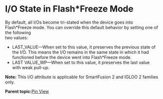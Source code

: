 # I/O State in Flash\*Freeze Mode

By default, all I/Os become tri-stated when the device goes into<br /> Flash\*Freeze mode. You can override this default behavior by setting one of the following<br /> two values:

-   LAST\_VALUE—When set to this value, it preserves the previous state of the I/O. This means the I/O remains in the same state in which it had functioned before the device went into Flash\*Freeze mode.
-   LAST VALUE\_WP—When set to this value, it preserves the last value with weak pull-up.

**Note:** This I/O attribute is applicable for SmartFusion 2 and IGLOO 2 families only.

**Parent topic:**[Pin View](GUID-8023B5BE-3C02-45BA-843F-F1212520AA65.md)

